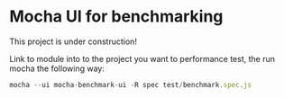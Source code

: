 # Mocha UI for benchmarking

This project is under construction!

Link to module into to the project you want to performance test, the run mocha
the following way:

```js
mocha --ui mocha-benchmark-ui -R spec test/benchmark.spec.js
```
